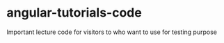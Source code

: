 # angular-tutorials-code
Important lecture code for visitors to who want to use for testing purpose

